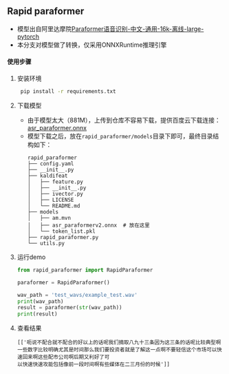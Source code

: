 ## Rapid paraformer
- 模型出自阿里达摩院[Paraformer语音识别-中文-通用-16k-离线-large-pytorch](https://www.modelscope.cn/models/damo/speech_paraformer-large_asr_nat-zh-cn-16k-common-vocab8404-pytorch/summary)
- 本分支对模型做了转换，仅采用ONNXRuntime推理引擎


#### 使用步骤
1. 安装环境
   ```bash
    pip install -r requirements.txt
   ```
2. 下载模型
   - 由于模型太大（881M），上传到仓库不容易下载，提供百度云下载连接：[asr_paraformer.onnx](https://pan.baidu.com/s/1-nEf2eUpkzlcRqiYEwub2A?pwd=dcr3)
   - 模型下载之后，放在`rapid_paraformer/models`目录下即可，最终目录结构如下：
        ```text
        rapid_paraformer
        ├── config.yaml
        ├── __init__.py
        ├── kaldifeat
        │   ├── feature.py
        │   ├── __init__.py
        │   ├── ivector.py
        │   ├── LICENSE
        │   └── README.md
        ├── models
        │   ├── am.mvn
        │   ├── asr_paraformerv2.onnx  # 放在这里
        │   └── token_list.pkl
        ├── rapid_paraformer.py
        └── utils.py
        ```

3. 运行demo
    ```python
    from rapid_paraformer import RapidParaformer

    paraformer = RapidParaformer()

    wav_path = 'test_wavs/example_test.wav'
    print(wav_path)
    result = paraformer(str(wav_path))
    print(result)
    ```
4. 查看结果
   ```text
   [['呃说不配合就不配合的好以上的话呢我们摘取八九十三条因为这三条的话呢比较典型啊一些数字比较明确尤其是时间那么我们要投资者就是了解这一点啊不要轻信这个市场可以快速回来啊这些配市公司啊后期又利好了可
   以快速快速攻能包括像前一段时间啊有些媒体在二三月份的时候']]
   ```
